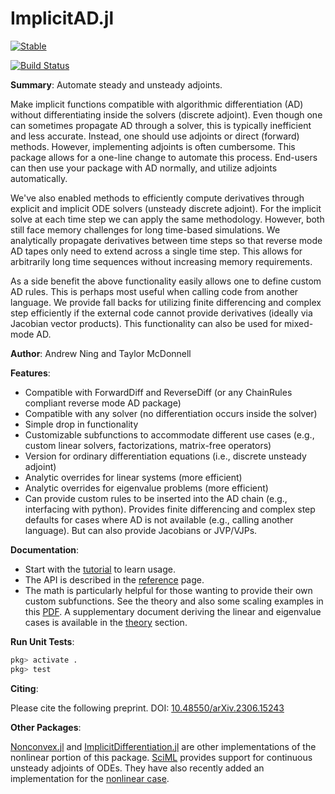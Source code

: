 # ImplicitAD.jl

[![Stable](https://img.shields.io/badge/docs-stable-blue.svg)](https://byuflowlab.github.io/ImplicitAD.jl/stable/)
<!-- [![](https://img.shields.io/badge/docs-dev-blue.svg)](https://byuflowlab.github.io/ImplicitAD.jl/dev/) -->
[![Build Status](https://github.com/byuflowlab/ImplicitAD.jl/actions/workflows/CI.yml/badge.svg?branch=main)](https://github.com/byuflowlab/ImplicitAD.jl/actions/workflows/CI.yml?query=branch%3Amain)

**Summary**: Automate steady and unsteady adjoints.

Make implicit functions compatible with algorithmic differentiation (AD) without differentiating inside the solvers (discrete adjoint). Even though one can sometimes propagate AD through a solver, this is typically inefficient and less accurate.  Instead, one should use adjoints or direct (forward) methods. However, implementing adjoints is often cumbersome. This package allows for a one-line change to automate this process.  End-users can then use your package with AD normally, and utilize adjoints automatically.

We've also enabled methods to efficiently compute derivatives through explicit and implicit ODE solvers (unsteady discrete adjoint).  For the implicit solve at each time step we can apply the same methodology.  However, both still face memory challenges for long time-based simulations.  We analytically propagate derivatives between time steps so that reverse mode AD tapes only need to extend across a single time step. This allows for arbitrarily long time sequences without increasing memory requirements.

As a side benefit the above functionality easily allows one to define custom AD rules.  This is perhaps most useful when calling code from another language.  We provide fall backs for utilizing finite differencing and complex step efficiently if the external code cannot provide derivatives (ideally via Jacobian vector products).  This functionality can also be used for mixed-mode AD.

**Author**: Andrew Ning and Taylor McDonnell

**Features**:

- Compatible with ForwardDiff and ReverseDiff (or any ChainRules compliant reverse mode AD package)
- Compatible with any solver (no differentiation occurs inside the solver)
- Simple drop in functionality
- Customizable subfunctions to accommodate different use cases (e.g., custom linear solvers, factorizations, matrix-free operators)
- Version for ordinary differentiation equations (i.e., discrete unsteady adjoint)
- Analytic overrides for linear systems (more efficient)
- Analytic overrides for eigenvalue problems (more efficient)
- Can provide custom rules to be inserted into the AD chain (e.g., interfacing with python).  Provides finite differencing and complex step defaults for cases where AD is not available (e.g., calling another language).  But can also provide Jacobians or JVP/VJPs.

**Documentation**:

- Start with the [tutorial](tutorial.md) to learn usage.
- The API is described in the [reference](reference.md) page.
- The math is particularly helpful for those wanting to provide their own custom subfunctions. See the theory and also some scaling examples in this [PDF](https://arxiv.org/pdf/2306.15243.pdf).  A supplementary document deriving the linear and eigenvalue cases is available in the [theory](theory.md) section.

**Run Unit Tests**:

```julia
pkg> activate .
pkg> test
```

**Citing**:

Please cite the following preprint.  DOI: [10.48550/arXiv.2306.15243](https://doi.org/10.48550/arXiv.2306.15243)

**Other Packages**:

[Nonconvex.jl](https://julianonconvex.github.io/Nonconvex.jl/stable/gradients/implicit/) and [ImplicitDifferentiation.jl](https://github.com/gdalle/ImplicitDifferentiation.jl) are other implementations of the nonlinear portion of this package.  [SciML](https://docs.sciml.ai/SciMLSensitivity/stable/manual/differential_equation_sensitivities/#sensitivity_diffeq) provides support for continuous unsteady adjoints of ODEs.  They have also recently added an implementation for the [nonlinear case](https://docs.sciml.ai/SciMLSensitivity/stable/manual/nonlinear_solve_sensitivities/).